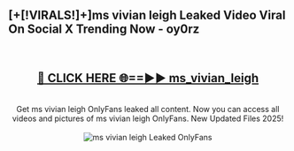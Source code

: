 <h2>[+[!VIRALS!]+]ms vivian leigh Leaked Video Viral On Social X Trending Now - oy0rz</h2>
<br>
<div align="center">
<h2><a href="https://libra.edu.pl?ms_vivian_leigh" rel="nofollow">🔴 CLICK HERE 🌐==►► ms_vivian_leigh</a></h2>
<br>
Get ms vivian leigh OnlyFans leaked all content. Now you can access all videos and pictures of ms vivian leigh OnlyFans. New Updated Files 2025!
<br>
<br>
<a href="https://libra.edu.pl?ms_vivian_leigh" rel="nofollow" data-target="animated-image.originalLink"><img src="https://i.ibb.co.com/WyWwxjT/player-gif2.gif" alt="ms vivian leigh Leaked OnlyFans" style="max-width: 100%; display: inline-block;" data-target="animated-image.originalImage"></a>
</div>
<br>